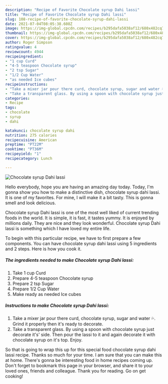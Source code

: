 ```yaml
---
description: "Recipe of Favorite Chocolate syrup Dahi lassi"
title: "Recipe of Favorite Chocolate syrup Dahi lassi"
slug: 108-recipe-of-favorite-chocolate-syrup-dahi-lassi
date: 2021-07-04T08:05:38.608Z
image: https://img-global.cpcdn.com/recipes/b295dafa5038af12/680x482cq70/chocolate-syrup-dahi-lassi-recipe-main-photo.jpg
thumbnail: https://img-global.cpcdn.com/recipes/b295dafa5038af12/680x482cq70/chocolate-syrup-dahi-lassi-recipe-main-photo.jpg
cover: https://img-global.cpcdn.com/recipes/b295dafa5038af12/680x482cq70/chocolate-syrup-dahi-lassi-recipe-main-photo.jpg
author: Roger Simpson
ratingvalue: 4
reviewcount: 4944
recipeingredient:
- "1 cup Curd"
- "4-5 teaspoon Chocolate syrup"
- "2 tsp Sugar"
- "1/2 Cup Water"
- "as needed Ice cubes"
recipeinstructions:
- "Take a mixer jar pour there curd, chocolate syrup, sugar and water 💦. Grind it properly then it&#39;s ready to decorate."
- "Take a transparent glass. By using a spoon with chocolate syrup just decorate it&#39;s&#39; side. Then pour the lassi to it and again decorate it with chocolate syrup on it&#39;s top. Enjoy."
categories:
- Recipe
tags:
- chocolate
- syrup
- dahi

katakunci: chocolate syrup dahi 
nutrition: 275 calories
recipecuisine: American
preptime: "PT22M"
cooktime: "PT36M"
recipeyield: "1"
recipecategory: Lunch

---
```



![Chocolate syrup Dahi lassi](https://img-global.cpcdn.com/recipes/b295dafa5038af12/680x482cq70/chocolate-syrup-dahi-lassi-recipe-main-photo.jpg)

Hello everybody, hope you are having an amazing day today. Today, I'm gonna show you how to make a distinctive dish, chocolate syrup dahi lassi. It is one of my favorites. For mine, I will make it a bit tasty. This is gonna smell and look delicious.

Chocolate syrup Dahi lassi is one of the most well liked of current trending foods in the world. It is simple, it is fast, it tastes yummy. It is enjoyed by millions daily. They are nice and they look wonderful. Chocolate syrup Dahi lassi is something which I have loved my entire life.




To begin with this particular recipe, we have to first prepare a few components. You can have chocolate syrup dahi lassi using 5 ingredients and 2 steps. Here is how you cook it.

<!--inarticleads1-->

##### The ingredients needed to make Chocolate syrup Dahi lassi:

1. Take 1 cup Curd
1. Prepare 4-5 teaspoon Chocolate syrup
1. Prepare 2 tsp Sugar
1. Prepare 1/2 Cup Water
1. Make ready as needed Ice cubes




<!--inarticleads2-->

##### Instructions to make Chocolate syrup Dahi lassi:

1. Take a mixer jar pour there curd, chocolate syrup, sugar and water 💦. Grind it properly then it&#39;s ready to decorate.
1. Take a transparent glass. By using a spoon with chocolate syrup just decorate it&#39;s&#39; side. Then pour the lassi to it and again decorate it with chocolate syrup on it&#39;s top. Enjoy.




So that is going to wrap this up for this special food chocolate syrup dahi lassi recipe. Thanks so much for your time. I am sure that you can make this at home. There's gonna be interesting food in home recipes coming up. Don't forget to bookmark this page in your browser, and share it to your loved ones, friends and colleague. Thank you for reading. Go on get cooking!
